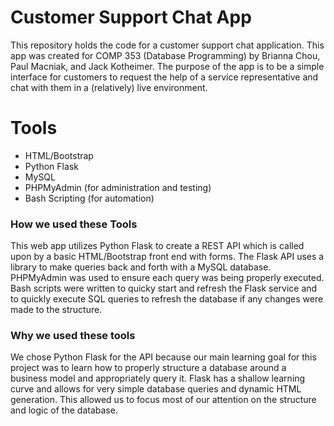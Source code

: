 # Customer Support Chat App

This repository holds the code for a customer support chat application. This app was created for COMP 353 (Database Programming) by Brianna Chou, Paul Macniak, and Jack Kotheimer. The purpose of the app is to be a simple interface for customers to request the help of a service representative and chat with them in a (relatively) live environment.

# Tools

- HTML/Bootstrap
- Python Flask
- MySQL
- PHPMyAdmin (for administration and testing)
- Bash Scripting (for automation)

### How we used these Tools

This web app utilizes Python Flask to create a REST API which is called upon by a basic HTML/Bootstrap front end with forms. The Flask API uses a library to make queries back and forth with a MySQL database. PHPMyAdmin was used to ensure each query was being properly executed. Bash scripts were written to quicky start and refresh the Flask service and to quickly execute SQL queries to refresh the database if any changes were made to the structure. 

### Why we used these tools

We chose Python Flask for the API because our main learning goal for this project was to learn how to properly structure a database around a business model and appropriately query it. Flask has a shallow learning curve and allows for very simple database queries and dynamic HTML generation. This allowed us to focus most of our attention on the structure and logic of the database.
